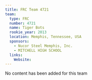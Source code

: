 ```yaml
---
title: FRC Team 4721
team:
  type: FRC
  number: 4721
  name: Tiger Bots
  rookie_year: 2013
  location: Memphis, Tennessee, USA
  sponsors:
    - Nucor Steel Memphis, Inc.
    - MITCHELL HIGH SCHOOL
  links:
    Website: 
---
```

No content has been added for this team
